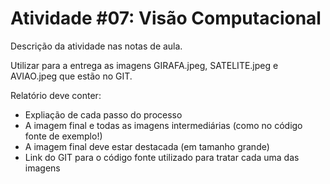 # Atividade #07: Visão Computacional

Descrição da atividade nas notas de aula.

Utilizar para a entrega as imagens GIRAFA.jpeg, SATELITE.jpeg e AVIAO.jpeg que estão no GIT.

Relatório deve conter:

- Expliação de cada passo do processo
- A imagem final e todas as imagens intermediárias (como no código fonte de exemplo!)
- A imagem final deve estar destacada (em tamanho grande)
- Link do GIT para o código fonte utilizado para tratar cada uma das imagens
